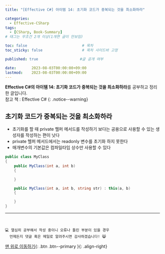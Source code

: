 ```yaml
---
title: "[Effective C#] 아이템 14: 초기화 코드가 중복되는 것을 최소화하라"

categories:
  - Effective-CSharp
tags:
  - [CSharp, Book-Summary]
# 태그는 무조건 2개 이상(1개면 글이 안보임)

toc: false                         # 목차
toc_sticky: false                  # 목차 사이드바 고정

published: true                   #글 공개 여부

date:       2023-08-03T00:00:00+09:00
lastmod:    2023-08-03T00:00:00+09:00
---
```


<!-- description : 25자에서 160자 사이 -->
**Effective C#의 아이템 14: 초기화 코드가 중복되는 것을 최소화하라**를 공부하고 정리한 글입니다.<br>
참고 책 : Effective C#
{: .notice--warning}

## 초기화 코드가 중복되는 것을 최소화하라

- 초기화를 할 때 private 헬퍼 메서드를 작성하기 보다는 공용으로 사용할 수 있는 생성자를 작성하는 편이 낫다
- private 헬퍼 메서드에서는 readonly 변수를 초기화 하지 못한다
- 매개변수의 기본값은 컴파일타임 상수만 사용할 수 있다

```c#
public class MyClass
{
    public MyClass(int a, int b)
    {

    }

    public MyClass(int a, int b, string str) : this(a, b)
    {

    }
}
```

***
<br>

    💻 열심히 공부해서 작성 중이니 오류나 틀린 부분이 있을 경우 
      언제든지 댓글 혹은 메일로 알려주시면 감사하겠습니다! 😸


[맨 위로 이동하기](#){: .btn .btn--primary }{: .align-right}